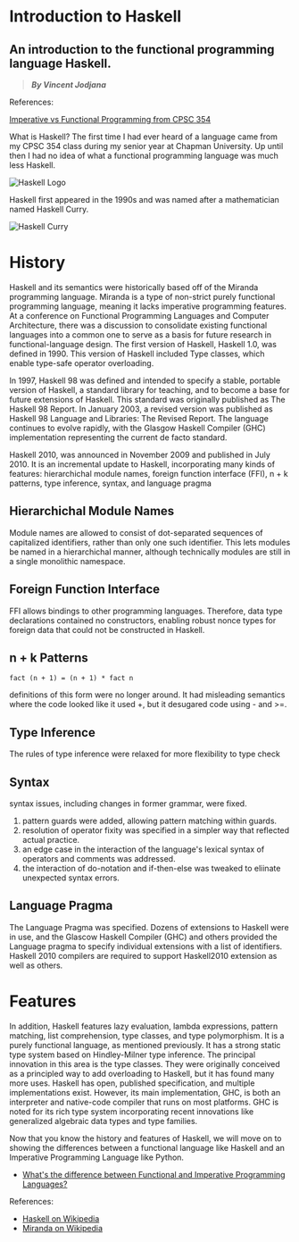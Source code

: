 # Introduction to Haskell
## An introduction to the functional programming language Haskell.
> __*By Vincent Jodjana*__

References:

[Imperative vs Functional Programming from CPSC 354](https://hackmd.io/@alexhkurz/SJKWvna6U)

What is Haskell? The first time I had ever heard of a language came from my CPSC 354 class during my
senior year at Chapman University. Up until then I had no idea of what a functional programming language
was much less Haskell.

![Haskell Logo](https://qualityassignmenthelp.com///wp-content/uploads/2016/11/haskell-logo.jpg)

Haskell first appeared in the 1990s and was named after a mathematician named Haskell Curry.

![Haskell Curry](https://upload.wikimedia.org/wikipedia/commons/8/86/HaskellBCurry.jpg)

# History
Haskell and its semantics were historically based off of the Miranda programming language. Miranda is a type of non-strict purely functional programming language, meaning it lacks imperative programming features. At a conference on Functional Programming Languages and Computer Architecture, there was a discussion to consolidate existing functional languages into a common one to serve as a basis for future research in functional-language design. The first version of Haskell, Haskell 1.0, was defined in 1990. This version of Haskell included Type classes, which enable type-safe operator overloading.

In 1997, Haskell 98 was defined and intended to specify a stable, portable version of Haskell, a standard library for teaching, and to become a base for future extensions of Haskell. This standard was originally published as The Haskell 98 Report. In January 2003, a revised version was published as Haskell 98 Language and Libraries: The Revised Report. The language continues to evolve rapidly, with the Glasgow Haskell Compiler (GHC) implementation representing the current de facto standard.

Haskell 2010, was announced in November 2009 and published in July 2010. It is an incremental update to Haskell, incorporating many kinds of features: hierarchichal module names, foreign function interface (FFI), n + k patterns, type inference, syntax, and language pragma

## Hierarchichal Module Names
Module names are allowed to consist of dot-separated sequences of capitalized identifiers, rather than only one such identifier. This lets modules be named in a hierarchichal manner, although technically modules are still in a single monolithic namespace. 

## Foreign Function Interface
FFI allows bindings to other programming languages. Therefore, data type declarations contained no constructors, enabling robust nonce types for foreign data that could not be constructed in Haskell.

## n + k Patterns
    fact (n + 1) = (n + 1) * fact n
definitions of this form were no longer around. It had misleading semantics where the code looked like it used +, but it desugared code using - and >=.

## Type Inference
The rules of type inference were relaxed for more flexibility to type check

## Syntax
syntax issues, including changes in former grammar, were fixed.
1. pattern guards were added, allowing pattern matching within guards.
2. resolution of operator fixity was specified in a simpler way that reflected actual practice.
3. an edge case in the interaction of the language's lexical syntax of operators and comments was addressed.
4. the interaction of do-notation and if-then-else was tweaked to eliinate unexpected syntax errors.

## Language Pragma
The Language Pragma was specified. Dozens of extensions to Haskell were in use, and the Glascow Haskell Compiler (GHC) and others provided the Language pragma to specify individual extensions with a list of identifiers. Haskell 2010 compilers are required to support Haskell2010 extension as well as others.

# Features
In addition, Haskell features lazy evaluation, lambda expressions, pattern matching, list comprehension, type classes, and type polymorphism. It is a purely functional language, as mentioned previously. It has a strong static type system based on Hindley-Milner type inference. The principal innovation in this area is the type classes. They were originally conceived as a principled way to add overloading to Haskell, but it has found many more uses. Haskell has open, published specification, and multiple implementations exist. However, its main implementation, GHC, is both an interpreter and native-code compiler that runs on most platforms. GHC is noted for its rich type system incorporating recent innovations like generalized algebraic data types and type families.

Now that you know the history and features of Haskell, we will move on to showing the differences between a functional language like Haskell and an Imperative Programming Language like Python.
- [What's the difference between Functional and Imperative Programming Languages?](https://github.com/vcjod00/HaskellTutorial/blob/main/comparison.md)

References:
- [Haskell on Wikipedia](https://en.wikipedia.org/wiki/Haskell_(programming_language))
- [Miranda on Wikipedia](https://en.wikipedia.org/wiki/Miranda_(programming_language))